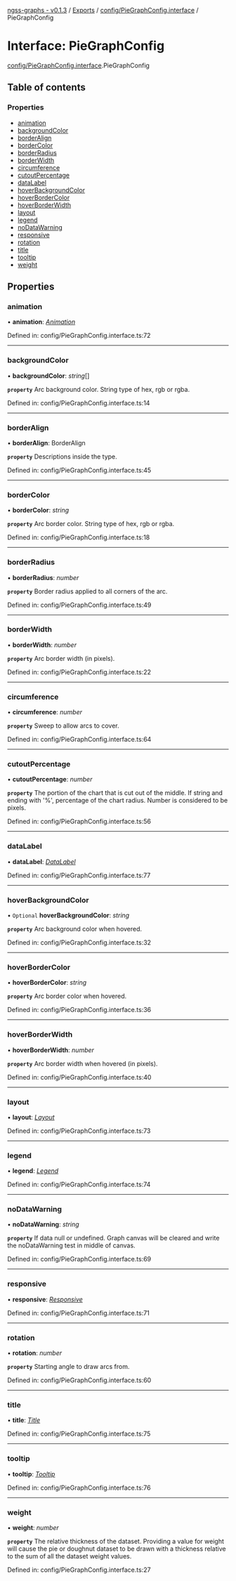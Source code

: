 [ngss-graphs - v0.1.3](../README.md) / [Exports](../modules.md) / [config/PieGraphConfig.interface](../modules/config_piegraphconfig_interface.md) / PieGraphConfig

# Interface: PieGraphConfig

[config/PieGraphConfig.interface](../modules/config_piegraphconfig_interface.md).PieGraphConfig

## Table of contents

### Properties

- [animation](config_piegraphconfig_interface.piegraphconfig.md#animation)
- [backgroundColor](config_piegraphconfig_interface.piegraphconfig.md#backgroundcolor)
- [borderAlign](config_piegraphconfig_interface.piegraphconfig.md#borderalign)
- [borderColor](config_piegraphconfig_interface.piegraphconfig.md#bordercolor)
- [borderRadius](config_piegraphconfig_interface.piegraphconfig.md#borderradius)
- [borderWidth](config_piegraphconfig_interface.piegraphconfig.md#borderwidth)
- [circumference](config_piegraphconfig_interface.piegraphconfig.md#circumference)
- [cutoutPercentage](config_piegraphconfig_interface.piegraphconfig.md#cutoutpercentage)
- [dataLabel](config_piegraphconfig_interface.piegraphconfig.md#datalabel)
- [hoverBackgroundColor](config_piegraphconfig_interface.piegraphconfig.md#hoverbackgroundcolor)
- [hoverBorderColor](config_piegraphconfig_interface.piegraphconfig.md#hoverbordercolor)
- [hoverBorderWidth](config_piegraphconfig_interface.piegraphconfig.md#hoverborderwidth)
- [layout](config_piegraphconfig_interface.piegraphconfig.md#layout)
- [legend](config_piegraphconfig_interface.piegraphconfig.md#legend)
- [noDataWarning](config_piegraphconfig_interface.piegraphconfig.md#nodatawarning)
- [responsive](config_piegraphconfig_interface.piegraphconfig.md#responsive)
- [rotation](config_piegraphconfig_interface.piegraphconfig.md#rotation)
- [title](config_piegraphconfig_interface.piegraphconfig.md#title)
- [tooltip](config_piegraphconfig_interface.piegraphconfig.md#tooltip)
- [weight](config_piegraphconfig_interface.piegraphconfig.md#weight)

## Properties

### animation

• **animation**: [*Animation*](config_general_animation_interface.animation.md)

Defined in: config/PieGraphConfig.interface.ts:72

___

### backgroundColor

• **backgroundColor**: *string*[]

**`property`** Arc background color. String type of hex, rgb or rgba.

Defined in: config/PieGraphConfig.interface.ts:14

___

### borderAlign

• **borderAlign**: BorderAlign

**`property`** Descriptions inside the type.

Defined in: config/PieGraphConfig.interface.ts:45

___

### borderColor

• **borderColor**: *string*

**`property`** Arc border color. String type of hex, rgb or rgba.

Defined in: config/PieGraphConfig.interface.ts:18

___

### borderRadius

• **borderRadius**: *number*

**`property`** Border radius applied to all corners of the arc.

Defined in: config/PieGraphConfig.interface.ts:49

___

### borderWidth

• **borderWidth**: *number*

**`property`** Arc border width (in pixels).

Defined in: config/PieGraphConfig.interface.ts:22

___

### circumference

• **circumference**: *number*

**`property`** Sweep to allow arcs to cover.

Defined in: config/PieGraphConfig.interface.ts:64

___

### cutoutPercentage

• **cutoutPercentage**: *number*

**`property`** The portion of the chart that is cut out of the middle.
If string and ending with '%', percentage of the chart radius.
Number is considered to be pixels.

Defined in: config/PieGraphConfig.interface.ts:56

___

### dataLabel

• **dataLabel**: [*DataLabel*](config_general_datalabel_interface.datalabel.md)

Defined in: config/PieGraphConfig.interface.ts:77

___

### hoverBackgroundColor

• `Optional` **hoverBackgroundColor**: *string*

**`property`** Arc background color when hovered.

Defined in: config/PieGraphConfig.interface.ts:32

___

### hoverBorderColor

• **hoverBorderColor**: *string*

**`property`** Arc border color when hovered.

Defined in: config/PieGraphConfig.interface.ts:36

___

### hoverBorderWidth

• **hoverBorderWidth**: *number*

**`property`** Arc border width when hovered (in pixels).

Defined in: config/PieGraphConfig.interface.ts:40

___

### layout

• **layout**: [*Layout*](config_general_layout_interface.layout.md)

Defined in: config/PieGraphConfig.interface.ts:73

___

### legend

• **legend**: [*Legend*](config_general_legend_interface.legend.md)

Defined in: config/PieGraphConfig.interface.ts:74

___

### noDataWarning

• **noDataWarning**: *string*

**`property`** If data null or undefined. Graph canvas will be cleared and write the noDataWarning test in middle of canvas.

Defined in: config/PieGraphConfig.interface.ts:69

___

### responsive

• **responsive**: [*Responsive*](config_general_responsive_interface.responsive.md)

Defined in: config/PieGraphConfig.interface.ts:71

___

### rotation

• **rotation**: *number*

**`property`** Starting angle to draw arcs from.

Defined in: config/PieGraphConfig.interface.ts:60

___

### title

• **title**: [*Title*](config_general_title_interface.title.md)

Defined in: config/PieGraphConfig.interface.ts:75

___

### tooltip

• **tooltip**: [*Tooltip*](config_general_tooltip_interface.tooltip.md)

Defined in: config/PieGraphConfig.interface.ts:76

___

### weight

• **weight**: *number*

**`property`** The relative thickness of the dataset.
Providing a value for weight will cause the pie or doughnut dataset to be drawn with a thickness relative to the sum of all the dataset weight values.

Defined in: config/PieGraphConfig.interface.ts:27
